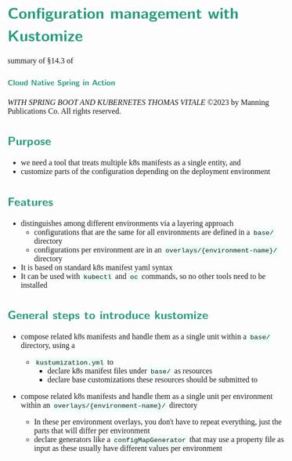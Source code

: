 <style>
body {
  font-family: "Spectral", "Gentium Basic", Cardo , "Linux Libertine o", "Palatino Linotype", Cambria, serif;
  font-size: 100% !important;
  padding-right: 12%;
}
code {
  padding: 0.25em;
	
  white-space: pre;
  font-family: "Tlwg mono", Consolas, "Liberation Mono", Menlo, Courier, monospace;
	
  background-color: #ECFFFA;
  //border: 1px solid #ccc;
  //border-radius: 3px;
}

kbd {
  display: inline-block;
  padding: 3px 5px;
  font-family: "Tlwg mono", Consolas, "Liberation Mono", Menlo, Courier, monospace;
  line-height: 10px;
  color: #555;
  vertical-align: middle;
  background-color: #ECFFFA;
  border: solid 1px #ccc;
  border-bottom-color: #bbb;
  border-radius: 3px;
  box-shadow: inset 0 -1px 0 #bbb;
}

h1,h2,h3,h4,h5 {
  color: #269B7D; 
  font-family: "fira sans", "Latin Modern Sans", Calibri, "Trebuchet MS", sans-serif;
}

</style>

# Configuration management with Kustomize
summary of §14.3 of 

#### Cloud Native Spring in Action
_WITH SPRING BOOT AND KUBERNETES_
_THOMAS VITALE_
©2023 by Manning Publications Co. All rights reserved.

## Purpose
- we need a tool that treats multiple k8s manifests as a single entity, and
- customize parts of the configuration depending on the deployment environment

## Features
- distinguishes among different environments via a layering approach
  - configurations that are the same for all environments are defined in a `base/` directory
  - configurations per environment are in an `overlays/{environment-name}/` directory
- It is based on standard k8s manifest yaml syntax
- It can be used with `kubectl` and `oc` commands, so no other tools need to be installed

## General steps to introduce kustomize
- compose related k8s manifests and handle them as a single unit within a `base/` directory, using a 
  - `kustumization.yml` to
    - declare k8s manifest files under `base/` as resources
    - declare base customizations these resources should be submitted to
    
- compose related k8s manifests and handle them as a single unit per environment within an 
  `overlays/{environment-name}/` directory
  - In these per environment overlays, you don't have to repeat everything, just the parts that will differ per
    environment
  - declare generators like a `configMapGenerator` that may use a property file as input as these usually have
    different values per environment
